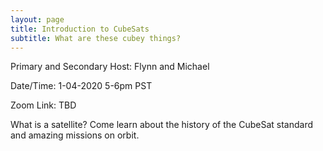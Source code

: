 ```yaml
---
layout: page
title: Introduction to CubeSats
subtitle: What are these cubey things?
---
```


Primary and Secondary Host: Flynn and Michael

Date/Time: 1-04-2020 5-6pm PST

Zoom Link: TBD

What is a satellite? Come learn about the history of the CubeSat standard and amazing missions on orbit.
